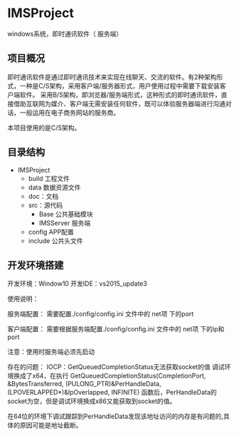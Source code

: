 # IMSProject
windows系统，即时通讯软件（ 服务端）


## 项目概况

即时通讯软件是通过即时通讯技术来实现在线聊天、交流的软件。有2种架构形式，一种是C/S架构，采用客户端/服务器形式，用户使用过程中需要下载安装客户端软件。
采用B/S架构，即浏览器/服务端形式，这种形式的即时通讯软件，直接借助互联网为媒介、客户端无需安装任何软件，既可以体验服务器端进行沟通对话，一般运用在电子商务网站的服务商。

本项目使用的是C/S架构。


## 目录结构

- IMSProject
  - build 工程文件
  - data 数据资源文件
  - doc：文档
  - src：源代码
    - Base 公共基础模块
	- IMSServer 服务端
  - config APP配置
  - include 公共头文件

## 开发环境搭建

开发环境：Window10
开发IDE：vs2015_update3


使用说明：

服务端配置： 需要配置./config/config.ini 文件中的 net项 下的port 

客户端配置： 需要根据服务端配置./config/config.ini 文件中的 net项 下的ip和port 

注意：使用时服务端必须先启动





存在的问题：
IOCP：GetQueuedCompletionStatus无法获取socket的值
调试环境换成了x64，在执行
 GetQueuedCompletionStatus(CompletionPort, &BytesTransferred, (PULONG_PTR)&PerHandleData, (LPOVERLAPPED*)&IpOverlapped, INFINITE)
函数后，PerHandleData的socket为空，但是调试环境换成x86又能获取到socket的值。

在64位的环境下调试跟踪到PerHandleData发现该地址访问的内存是有问题的,具体的原因可能是地址截断。


